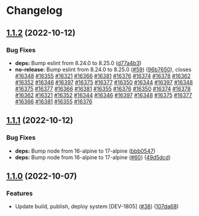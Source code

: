 # Changelog

## [1.1.2](https://github.com/cheqd/credential-service/compare/1.1.1...1.1.2) (2022-10-12)


### Bug Fixes

* **deps:** Bump eslint from 8.24.0 to 8.25.0 ([d77a4b3](https://github.com/cheqd/credential-service/commit/d77a4b369bed844b7b17c014893953e3167030b5))
* **no-release:** Bump eslint from 8.24.0 to 8.25.0 ([#59](https://github.com/cheqd/credential-service/issues/59)) ([96b7650](https://github.com/cheqd/credential-service/commit/96b76504e79292eae25add270257ff552ded4f55)), closes [#16348](https://github.com/cheqd/credential-service/issues/16348) [#16355](https://github.com/cheqd/credential-service/issues/16355) [#16321](https://github.com/cheqd/credential-service/issues/16321) [#16366](https://github.com/cheqd/credential-service/issues/16366) [#16381](https://github.com/cheqd/credential-service/issues/16381) [#16376](https://github.com/cheqd/credential-service/issues/16376) [#16374](https://github.com/cheqd/credential-service/issues/16374) [#16378](https://github.com/cheqd/credential-service/issues/16378) [#16362](https://github.com/cheqd/credential-service/issues/16362) [#16352](https://github.com/cheqd/credential-service/issues/16352) [#16346](https://github.com/cheqd/credential-service/issues/16346) [#16397](https://github.com/cheqd/credential-service/issues/16397) [#16375](https://github.com/cheqd/credential-service/issues/16375) [#16377](https://github.com/cheqd/credential-service/issues/16377) [#16350](https://github.com/cheqd/credential-service/issues/16350) [#16344](https://github.com/cheqd/credential-service/issues/16344) [#16397](https://github.com/cheqd/credential-service/issues/16397) [#16348](https://github.com/cheqd/credential-service/issues/16348) [#16375](https://github.com/cheqd/credential-service/issues/16375) [#16377](https://github.com/cheqd/credential-service/issues/16377) [#16366](https://github.com/cheqd/credential-service/issues/16366) [#16381](https://github.com/cheqd/credential-service/issues/16381) [#16355](https://github.com/cheqd/credential-service/issues/16355) [#16376](https://github.com/cheqd/credential-service/issues/16376) [#16350](https://github.com/cheqd/credential-service/issues/16350) [#16374](https://github.com/cheqd/credential-service/issues/16374) [#16378](https://github.com/cheqd/credential-service/issues/16378) [#16362](https://github.com/cheqd/credential-service/issues/16362) [#16321](https://github.com/cheqd/credential-service/issues/16321) [#16352](https://github.com/cheqd/credential-service/issues/16352) [#16344](https://github.com/cheqd/credential-service/issues/16344) [#16346](https://github.com/cheqd/credential-service/issues/16346) [#16397](https://github.com/cheqd/credential-service/issues/16397) [#16348](https://github.com/cheqd/credential-service/issues/16348) [#16375](https://github.com/cheqd/credential-service/issues/16375) [#16377](https://github.com/cheqd/credential-service/issues/16377) [#16366](https://github.com/cheqd/credential-service/issues/16366) [#16381](https://github.com/cheqd/credential-service/issues/16381) [#16355](https://github.com/cheqd/credential-service/issues/16355) [#16376](https://github.com/cheqd/credential-service/issues/16376)

## [1.1.1](https://github.com/cheqd/credential-service/compare/1.1.0...1.1.1) (2022-10-12)


### Bug Fixes

* **deps:** Bump node from 16-alpine to 17-alpine ([bbb0547](https://github.com/cheqd/credential-service/commit/bbb0547cbf990b75330d05df55f2a5159370426d))
* **deps:** Bump node from 16-alpine to 17-alpine ([#60](https://github.com/cheqd/credential-service/issues/60)) ([49d5dcd](https://github.com/cheqd/credential-service/commit/49d5dcd7b77a4dd822fa0ebd9ff061874b599696))

## [1.1.0](https://github.com/cheqd/credential-service/compare/1.0.0...1.1.0) (2022-10-07)


### Features

* Update build, publish, deploy system [DEV-1805] ([#38](https://github.com/cheqd/credential-service/issues/38)) ([107da68](https://github.com/cheqd/credential-service/commit/107da68711f06e738f43d977227a610ace434bc5))
